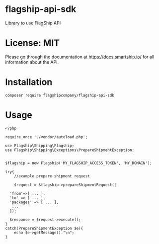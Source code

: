 # flagship-api-sdk

Library to use FlagShip API

# License: MIT
Please go through the documentation at https://docs.smartship.io/ for all information about the API.

# Installation

```
composer require flagshipcompany/flagship-api-sdk
```

# Usage
```
<?php

require_once './vendor/autoload.php';

use Flagship\Shipping\Flagship;
use Flagship\Shipping\Exceptions\PrepareShipmentException;


$flagship = new Flagship('MY_FLAGSHIP_ACCESS_TOKEN', 'MY_DOMAIN');

try{
    //example prepare shipment request

    $request = $flagship->prepareShipmentRequest([

  'from'=>[ ... ],
  'to' => [ ... ],
  'packages' => [ ... ],
   ...  
  ]);

  $response = $request->execute();
}
catch(PrepareShipmentException $e){
    echo $e->getMessage()."\n";
}
```
